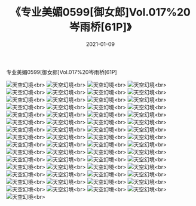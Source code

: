 ﻿---
layout: post
title: 《专业美媚0599[御女郎]Vol.017%20岑雨桥[61P]》
date: 2021-01-09
img: http://photo.orgx.cf/性感/2021/专业美媚0599[御女郎]Vol.017%20岑雨桥[61P]/000.jpg
tags: [美女,性感,泳衣]
---

专业美媚0599[御女郎]Vol.017%20岑雨桥[61P]



![天空幻境](http://photo.orgx.cf/性感/2021/专业美媚0599[御女郎]Vol.017%20岑雨桥[61P]/001.jpg''天空幻境'')<br>
![天空幻境](http://photo.orgx.cf/性感/2021/专业美媚0599[御女郎]Vol.017%20岑雨桥[61P]/002.jpg''天空幻境'')<br>
![天空幻境](http://photo.orgx.cf/性感/2021/专业美媚0599[御女郎]Vol.017%20岑雨桥[61P]/003.jpg''天空幻境'')<br>
![天空幻境](http://photo.orgx.cf/性感/2021/专业美媚0599[御女郎]Vol.017%20岑雨桥[61P]/004.jpg''天空幻境'')<br>
![天空幻境](http://photo.orgx.cf/性感/2021/专业美媚0599[御女郎]Vol.017%20岑雨桥[61P]/005.jpg''天空幻境'')<br>
![天空幻境](http://photo.orgx.cf/性感/2021/专业美媚0599[御女郎]Vol.017%20岑雨桥[61P]/006.jpg''天空幻境'')<br>
![天空幻境](http://photo.orgx.cf/性感/2021/专业美媚0599[御女郎]Vol.017%20岑雨桥[61P]/007.jpg''天空幻境'')<br>
![天空幻境](http://photo.orgx.cf/性感/2021/专业美媚0599[御女郎]Vol.017%20岑雨桥[61P]/008.jpg''天空幻境'')<br>
![天空幻境](http://photo.orgx.cf/性感/2021/专业美媚0599[御女郎]Vol.017%20岑雨桥[61P]/009.jpg''天空幻境'')<br>
![天空幻境](http://photo.orgx.cf/性感/2021/专业美媚0599[御女郎]Vol.017%20岑雨桥[61P]/010.jpg''天空幻境'')<br>
![天空幻境](http://photo.orgx.cf/性感/2021/专业美媚0599[御女郎]Vol.017%20岑雨桥[61P]/011.jpg''天空幻境'')<br>
![天空幻境](http://photo.orgx.cf/性感/2021/专业美媚0599[御女郎]Vol.017%20岑雨桥[61P]/012.jpg''天空幻境'')<br>
![天空幻境](http://photo.orgx.cf/性感/2021/专业美媚0599[御女郎]Vol.017%20岑雨桥[61P]/013.jpg''天空幻境'')<br>
![天空幻境](http://photo.orgx.cf/性感/2021/专业美媚0599[御女郎]Vol.017%20岑雨桥[61P]/014.jpg''天空幻境'')<br>
![天空幻境](http://photo.orgx.cf/性感/2021/专业美媚0599[御女郎]Vol.017%20岑雨桥[61P]/015.jpg''天空幻境'')<br>
![天空幻境](http://photo.orgx.cf/性感/2021/专业美媚0599[御女郎]Vol.017%20岑雨桥[61P]/016.jpg''天空幻境'')<br>
![天空幻境](http://photo.orgx.cf/性感/2021/专业美媚0599[御女郎]Vol.017%20岑雨桥[61P]/017.jpg''天空幻境'')<br>
![天空幻境](http://photo.orgx.cf/性感/2021/专业美媚0599[御女郎]Vol.017%20岑雨桥[61P]/018.jpg''天空幻境'')<br>
![天空幻境](http://photo.orgx.cf/性感/2021/专业美媚0599[御女郎]Vol.017%20岑雨桥[61P]/019.jpg''天空幻境'')<br>
![天空幻境](http://photo.orgx.cf/性感/2021/专业美媚0599[御女郎]Vol.017%20岑雨桥[61P]/020.jpg''天空幻境'')<br>
![天空幻境](http://photo.orgx.cf/性感/2021/专业美媚0599[御女郎]Vol.017%20岑雨桥[61P]/021.jpg''天空幻境'')<br>
![天空幻境](http://photo.orgx.cf/性感/2021/专业美媚0599[御女郎]Vol.017%20岑雨桥[61P]/022.jpg''天空幻境'')<br>
![天空幻境](http://photo.orgx.cf/性感/2021/专业美媚0599[御女郎]Vol.017%20岑雨桥[61P]/023.jpg''天空幻境'')<br>
![天空幻境](http://photo.orgx.cf/性感/2021/专业美媚0599[御女郎]Vol.017%20岑雨桥[61P]/024.jpg''天空幻境'')<br>
![天空幻境](http://photo.orgx.cf/性感/2021/专业美媚0599[御女郎]Vol.017%20岑雨桥[61P]/025.jpg''天空幻境'')<br>
![天空幻境](http://photo.orgx.cf/性感/2021/专业美媚0599[御女郎]Vol.017%20岑雨桥[61P]/026.jpg''天空幻境'')<br>
![天空幻境](http://photo.orgx.cf/性感/2021/专业美媚0599[御女郎]Vol.017%20岑雨桥[61P]/027.jpg''天空幻境'')<br>
![天空幻境](http://photo.orgx.cf/性感/2021/专业美媚0599[御女郎]Vol.017%20岑雨桥[61P]/028.jpg''天空幻境'')<br>
![天空幻境](http://photo.orgx.cf/性感/2021/专业美媚0599[御女郎]Vol.017%20岑雨桥[61P]/029.jpg''天空幻境'')<br>
![天空幻境](http://photo.orgx.cf/性感/2021/专业美媚0599[御女郎]Vol.017%20岑雨桥[61P]/030.jpg''天空幻境'')<br>
![天空幻境](http://photo.orgx.cf/性感/2021/专业美媚0599[御女郎]Vol.017%20岑雨桥[61P]/031.jpg''天空幻境'')<br>
![天空幻境](http://photo.orgx.cf/性感/2021/专业美媚0599[御女郎]Vol.017%20岑雨桥[61P]/032.jpg''天空幻境'')<br>
![天空幻境](http://photo.orgx.cf/性感/2021/专业美媚0599[御女郎]Vol.017%20岑雨桥[61P]/033.jpg''天空幻境'')<br>
![天空幻境](http://photo.orgx.cf/性感/2021/专业美媚0599[御女郎]Vol.017%20岑雨桥[61P]/034.jpg''天空幻境'')<br>
![天空幻境](http://photo.orgx.cf/性感/2021/专业美媚0599[御女郎]Vol.017%20岑雨桥[61P]/035.jpg''天空幻境'')<br>
![天空幻境](http://photo.orgx.cf/性感/2021/专业美媚0599[御女郎]Vol.017%20岑雨桥[61P]/036.jpg''天空幻境'')<br>
![天空幻境](http://photo.orgx.cf/性感/2021/专业美媚0599[御女郎]Vol.017%20岑雨桥[61P]/037.jpg''天空幻境'')<br>
![天空幻境](http://photo.orgx.cf/性感/2021/专业美媚0599[御女郎]Vol.017%20岑雨桥[61P]/038.jpg''天空幻境'')<br>
![天空幻境](http://photo.orgx.cf/性感/2021/专业美媚0599[御女郎]Vol.017%20岑雨桥[61P]/039.jpg''天空幻境'')<br>
![天空幻境](http://photo.orgx.cf/性感/2021/专业美媚0599[御女郎]Vol.017%20岑雨桥[61P]/040.jpg''天空幻境'')<br>
![天空幻境](http://photo.orgx.cf/性感/2021/专业美媚0599[御女郎]Vol.017%20岑雨桥[61P]/041.jpg''天空幻境'')<br>
![天空幻境](http://photo.orgx.cf/性感/2021/专业美媚0599[御女郎]Vol.017%20岑雨桥[61P]/042.jpg''天空幻境'')<br>
![天空幻境](http://photo.orgx.cf/性感/2021/专业美媚0599[御女郎]Vol.017%20岑雨桥[61P]/043.jpg''天空幻境'')<br>
![天空幻境](http://photo.orgx.cf/性感/2021/专业美媚0599[御女郎]Vol.017%20岑雨桥[61P]/044.jpg''天空幻境'')<br>
![天空幻境](http://photo.orgx.cf/性感/2021/专业美媚0599[御女郎]Vol.017%20岑雨桥[61P]/045.jpg''天空幻境'')<br>
![天空幻境](http://photo.orgx.cf/性感/2021/专业美媚0599[御女郎]Vol.017%20岑雨桥[61P]/046.jpg''天空幻境'')<br>
![天空幻境](http://photo.orgx.cf/性感/2021/专业美媚0599[御女郎]Vol.017%20岑雨桥[61P]/047.jpg''天空幻境'')<br>
![天空幻境](http://photo.orgx.cf/性感/2021/专业美媚0599[御女郎]Vol.017%20岑雨桥[61P]/048.jpg''天空幻境'')<br>
![天空幻境](http://photo.orgx.cf/性感/2021/专业美媚0599[御女郎]Vol.017%20岑雨桥[61P]/049.jpg''天空幻境'')<br>
![天空幻境](http://photo.orgx.cf/性感/2021/专业美媚0599[御女郎]Vol.017%20岑雨桥[61P]/050.jpg''天空幻境'')<br>
![天空幻境](http://photo.orgx.cf/性感/2021/专业美媚0599[御女郎]Vol.017%20岑雨桥[61P]/051.jpg''天空幻境'')<br>
![天空幻境](http://photo.orgx.cf/性感/2021/专业美媚0599[御女郎]Vol.017%20岑雨桥[61P]/052.jpg''天空幻境'')<br>
![天空幻境](http://photo.orgx.cf/性感/2021/专业美媚0599[御女郎]Vol.017%20岑雨桥[61P]/053.jpg''天空幻境'')<br>
![天空幻境](http://photo.orgx.cf/性感/2021/专业美媚0599[御女郎]Vol.017%20岑雨桥[61P]/054.jpg''天空幻境'')<br>
![天空幻境](http://photo.orgx.cf/性感/2021/专业美媚0599[御女郎]Vol.017%20岑雨桥[61P]/055.jpg''天空幻境'')<br>
![天空幻境](http://photo.orgx.cf/性感/2021/专业美媚0599[御女郎]Vol.017%20岑雨桥[61P]/056.jpg''天空幻境'')<br>
![天空幻境](http://photo.orgx.cf/性感/2021/专业美媚0599[御女郎]Vol.017%20岑雨桥[61P]/057.jpg''天空幻境'')<br>
![天空幻境](http://photo.orgx.cf/性感/2021/专业美媚0599[御女郎]Vol.017%20岑雨桥[61P]/058.jpg''天空幻境'')<br>
![天空幻境](http://photo.orgx.cf/性感/2021/专业美媚0599[御女郎]Vol.017%20岑雨桥[61P]/059.jpg''天空幻境'')<br>
![天空幻境](http://photo.orgx.cf/性感/2021/专业美媚0599[御女郎]Vol.017%20岑雨桥[61P]/060.jpg''天空幻境'')<br>
![天空幻境](http://photo.orgx.cf/性感/2021/专业美媚0599[御女郎]Vol.017%20岑雨桥[61P]/061.jpg''天空幻境'')<br>